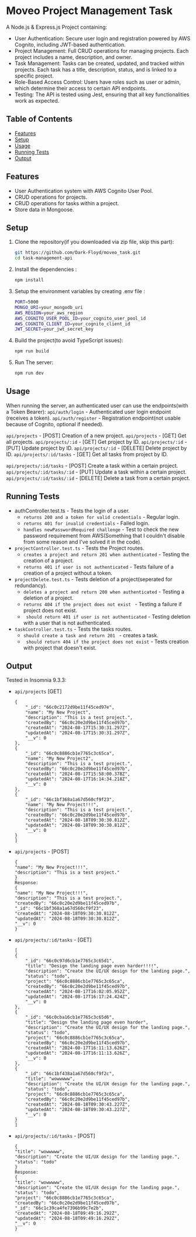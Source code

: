 # Moveo Project Management Task
A Node.js & Express.js Project containing:
- User Authentication: Secure user login and registration powered by AWS Cognito, including JWT-based authentication.
- Project Management: Full CRUD operations for managing projects. Each project includes a name, description, and owner.
- Task Management: Tasks can be created, updated, and tracked within projects. Each task has a title, description, status, and is linked to a specific project.
- Role-Based Access Control: Users have roles such as user or admin, which determine their access to certain API endpoints.
- Testing: The API is tested using Jest, ensuring that all key functionalities work as expected.
## Table of Contents
- [Features](#features)
- [Setup](#setup)
- [Usage](#usage)
- [Running Tests](#running-tests)
- [Output](#output)

## Features

- User Authentication system with AWS Cognito User Pool.
- CRUD operations for projects.
- CRUD operations for tasks within a project.
- Store data in Mongoose.

## Setup

1. Clone the repository(if you downloaded via zip file, skip this part):
   ```bash
   git https://github.com/Dark-Floyd/moveo_task.git
   cd task-management-api
2. Install the dependencies :
    ```bash
    npm install
3. Setup the environment variables by creating .env file :
    ```bash
    PORT=5000
    MONGO_URI=your_mongodb_uri
    AWS_REGION=your_aws_region
    AWS_COGNITO_USER_POOL_ID=your_cognito_user_pool_id
    AWS_COGNITO_CLIENT_ID=your_cognito_client_id
    JWT_SECRET=your_jwt_secret_key
4. Build the project(to avoid TypeScript issues):
    ```bash
    npm run build
    ```
5. Run The server:
    ```bash
    npm run dev
    ```

## Usage
When running the server, an authenticated user can use the endpoints(with a Token Bearer):
```api/auth/login``` - Authenticated user login endpoint (receives a token). 
```api/auth/register``` - Registration endpoint(not usable because of Cognito, optional if needed).

```api/projects``` - [POST] Creation of a new project.
```api/projects``` - [GET] Get all projects.
```api/projects/:id``` - [GET] Get project by ID.
```api/projects/:id``` - [PUT] Update project by ID.
```api/projects/:id``` - [DELETE] Delete project by ID.
```api/projects/:id/tasks``` - [GET] Get all tasks from project by ID.

```api/projects/:id/tasks``` - [POST] Create a task within a certain project.
```api/projects/:id/tasks/:id``` - [PUT] Update a task within a certain project.
```api/projects/:id/tasks/:id``` - [DELETE] Delete a task from a certain project.







## Running Tests
- authController.test.ts - Tests the login of a user.
    - ```returns 200 and a token for valid credentials``` - Regular login.
    - ```returns 401 for invalid credentials``` - Failed login.
    - ```handles newPasswordRequired challenge``` - Test to check the new password requirement from AWS(Something that I couldn't disable from some reason and I've solved it in the code).
- ```projectController.test.ts``` - Tests the Project routes.
    - ```creates a project and return 201 when authenticated``` - Testing the creation of a project.
    - ```returns 401 if user is not authenticated``` - Tests failure of a creation of a project without a token.
- ```projectDelete.test.ts``` - Tests deletion of a project(seperated for redundancy).
    - ```deletes a project and return 200 when authenticated``` - Testing a deletion of a project.
    - ```returns 404 if the project does not exist ``` - Testing a failure if project does not exist.
    - ``` should return 401 if user is not authenticated``` - Testing deletion with a user that is not authenticated.
- ```taskController.test.ts``` - Tests the tasks routes.
    - ```should create a task and return 201 ```  - creates a task.
    - ``` should return 404 if the project does not exist``` - Tests creation with project that doesn't exist.

## Output
Tested in Insomnia 9.3.3:
- ```api/projects``` [GET]
    ```[
	{
		"_id": "66c0c2172d9be11f45ced97e",
		"name": "My New Project",
		"description": "This is a test project.",
		"createdBy": "66c0c20e2d9be11f45ced97b",
		"createdAt": "2024-08-17T15:30:31.297Z",
		"updatedAt": "2024-08-17T15:30:31.297Z",
		"__v": 0
	},
	{
		"_id": "66c0c8886cb1e7765c3c65ca",
		"name": "My New Project2",
		"description": "This is a test project.",
		"createdBy": "66c0c20e2d9be11f45ced97b",
		"createdAt": "2024-08-17T15:58:00.378Z",
		"updatedAt": "2024-08-17T16:14:34.218Z",
		"__v": 0
	},
	{
		"_id": "66c1bf368a1a67d560cf9f23",
		"name": "My New Project!!!",
		"description": "This is a test project.",
		"createdBy": "66c0c20e2d9be11f45ced97b",
		"createdAt": "2024-08-18T09:30:30.812Z",
		"updatedAt": "2024-08-18T09:30:30.812Z",
		"__v": 0
	}
    ]

- ```api/projects``` - [POST]
    ```
    {
  "name": "My New Project!!!",
  "description": "This is a test project."
    }
    Response:
    {
	"name": "My New Project!!!",
	"description": "This is a test project.",
	"createdBy": "66c0c20e2d9be11f45ced97b",
	"_id": "66c1bf368a1a67d560cf9f23",
	"createdAt": "2024-08-18T09:30:30.812Z",
	"updatedAt": "2024-08-18T09:30:30.812Z",
	"__v": 0
    }
    ```
- ```api/projects/:id/tasks``` - [GET]
    ```
    [
	{
		"_id": "66c0c97d6cb1e7765c3c65d1",
		"title": "Design the landing page even harder!!!!",
		"description": "Create the UI/UX design for the landing page.",
		"status": "todo",
		"project": "66c0c8886cb1e7765c3c65ca",
		"createdBy": "66c0c20e2d9be11f45ced97b",
		"createdAt": "2024-08-17T16:02:05.952Z",
		"updatedAt": "2024-08-17T16:17:24.424Z",
		"__v": 0
	},
	{
		"_id": "66c0cba16cb1e7765c3c65d6",
		"title": "Design the landing page even harder",
		"description": "Create the UI/UX design for the landing page.",
		"status": "todo",
		"project": "66c0c8886cb1e7765c3c65ca",
		"createdBy": "66c0c20e2d9be11f45ced97b",
		"createdAt": "2024-08-17T16:11:13.626Z",
		"updatedAt": "2024-08-17T16:11:13.626Z",
		"__v": 0
	},
	{
		"_id": "66c1bf438a1a67d560cf9f2c",
		"title": "wowwwww",
		"description": "Create the UI/UX design for the landing page.",
		"status": "todo",
		"project": "66c0c8886cb1e7765c3c65ca",
		"createdBy": "66c0c20e2d9be11f45ced97b",
		"createdAt": "2024-08-18T09:30:43.227Z",
		"updatedAt": "2024-08-18T09:30:43.227Z",
		"__v": 0
	}
    ]
    ```
- ```api/projects/:id/tasks``` - [POST]
    ```
    {
  "title": "wowwwww",
  "description": "Create the UI/UX design for the landing page.",
  "status": "todo"
    }
    Response:
    {
	"title": "wowwwww",
	"description": "Create the UI/UX design for the landing page.",
	"status": "todo",
	"project": "66c0c8886cb1e7765c3c65ca",
	"createdBy": "66c0c20e2d9be11f45ced97b",
	"_id": "66c1c39ca4fe7396b99c7e2b",
	"createdAt": "2024-08-18T09:49:16.292Z",
	"updatedAt": "2024-08-18T09:49:16.292Z",
	"__v": 0
    }
    ```


